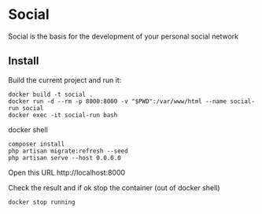 # Social

Social is the basis for the development of your personal social network

## Install

Build the current project and run it:

```
docker build -t social .
docker run -d --rm -p 8000:8000 -v "$PWD":/var/www/html --name social-run social
docker exec -it social-run bash
```
docker shell
```
composer install
php artisan migrate:refresh --seed
php artisan serve --host 0.0.0.0
```

Open this URL http://localhost:8000


Check the result and if ok stop the container  (out of docker shell)
```
docker stop running
```